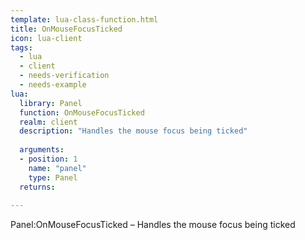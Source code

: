 ```yaml
---
template: lua-class-function.html
title: OnMouseFocusTicked
icon: lua-client
tags:
  - lua
  - client
  - needs-verification
  - needs-example
lua:
  library: Panel
  function: OnMouseFocusTicked
  realm: client
  description: "Handles the mouse focus being ticked"
  
  arguments:
  - position: 1
    name: "panel"
    type: Panel
  returns:
    
---
```


<div class="lua__search__keywords">
Panel:OnMouseFocusTicked &#x2013; Handles the mouse focus being ticked
</div>

